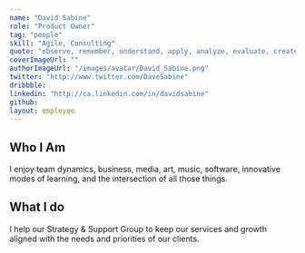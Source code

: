 ```yaml
---
name: "David Sabine"
role: "Product Owner"
tag: "people"
skill: "Agile, Consulting"
quote: "observe, remember, understand, apply, analyze, evaluate, create"
coverImageUrl: ""
authorImageUrl: "/images/avatar/David_Sabine.png"
twitter: "http://www.twitter.com/DaveSabine"
dribbble: 
linkedin: "http://ca.linkedin.com/in/davidsabine"
github:
layout: employee
---
```


## Who I Am

I enjoy team dynamics, business, media, art, music, software, innovative modes of learning, and the intersection of all those things.

## What I do

I help our Strategy & Support Group to keep our services and growth aligned with the needs and priorities of our clients.
